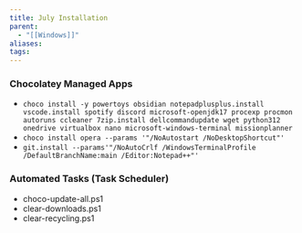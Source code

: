 ```yaml
---
title: July Installation
parent:
  - "[[Windows]]"
aliases: 
tags:
---
```

### Chocolatey Managed Apps  
- `choco install -y powertoys obsidian notepadplusplus.install vscode.install spotify discord microsoft-openjdk17 procexp procmon autoruns ccleaner 7zip.install dellcommandupdate wget python312 onedrive virtualbox nano microsoft-windows-terminal missionplanner`
- `choco install opera --params '"/NoAutostart /NoDesktopShortcut"'`
- `git.install --params'"/NoAutoCrlf /WindowsTerminalProfile /DefaultBranchName:main /Editor:Notepad++"'`
### Automated Tasks (Task Scheduler)
- choco-update-all.ps1
- clear-downloads.ps1
- clear-recycling.ps1
